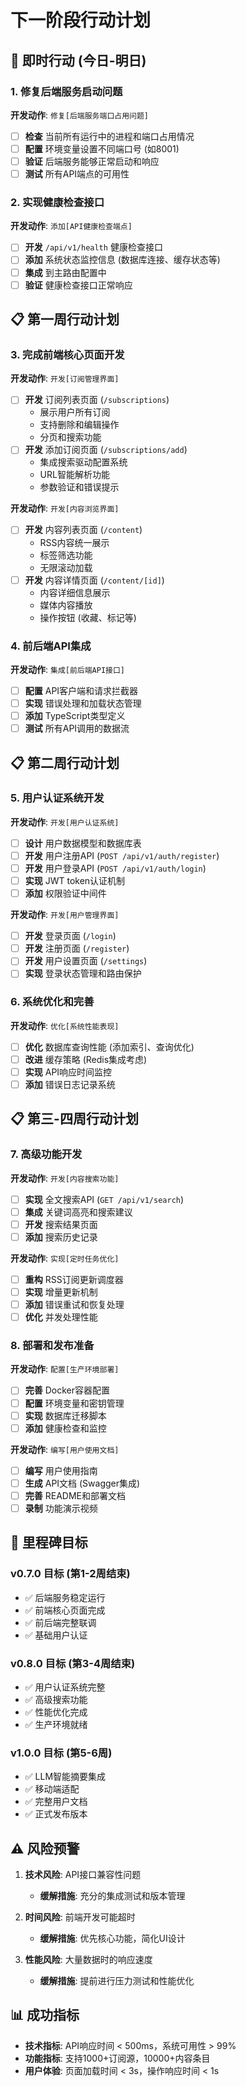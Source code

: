 # 下一阶段行动计划

## 🚀 即时行动 (今日-明日)

### 1. 修复后端服务启动问题
**开发动作**: `修复[后端服务端口占用问题]`
- [ ] **检查** 当前所有运行中的进程和端口占用情况
- [ ] **配置** 环境变量设置不同端口号 (如8001)
- [ ] **验证** 后端服务能够正常启动和响应
- [ ] **测试** 所有API端点的可用性

### 2. 实现健康检查接口
**开发动作**: `添加[API健康检查端点]`
- [ ] **开发** `/api/v1/health` 健康检查接口
- [ ] **添加** 系统状态监控信息 (数据库连接、缓存状态等)
- [ ] **集成** 到主路由配置中
- [ ] **验证** 健康检查接口正常响应

## 📋 第一周行动计划

### 3. 完成前端核心页面开发
**开发动作**: `开发[订阅管理界面]`
- [ ] **开发** 订阅列表页面 (`/subscriptions`)
  - 展示用户所有订阅
  - 支持删除和编辑操作
  - 分页和搜索功能
- [ ] **开发** 添加订阅页面 (`/subscriptions/add`)
  - 集成搜索驱动配置系统
  - URL智能解析功能
  - 参数验证和错误提示

**开发动作**: `开发[内容浏览界面]`
- [ ] **开发** 内容列表页面 (`/content`)
  - RSS内容统一展示
  - 标签筛选功能
  - 无限滚动加载
- [ ] **开发** 内容详情页面 (`/content/[id]`)
  - 内容详细信息展示
  - 媒体内容播放
  - 操作按钮 (收藏、标记等)

### 4. 前后端API集成
**开发动作**: `集成[前后端API接口]`
- [ ] **配置** API客户端和请求拦截器
- [ ] **实现** 错误处理和加载状态管理
- [ ] **添加** TypeScript类型定义
- [ ] **测试** 所有API调用的数据流

## 📋 第二周行动计划

### 5. 用户认证系统开发
**开发动作**: `开发[用户认证系统]`
- [ ] **设计** 用户数据模型和数据库表
- [ ] **开发** 用户注册API (`POST /api/v1/auth/register`)
- [ ] **开发** 用户登录API (`POST /api/v1/auth/login`)
- [ ] **实现** JWT token认证机制
- [ ] **添加** 权限验证中间件

**开发动作**: `开发[用户管理界面]`
- [ ] **开发** 登录页面 (`/login`)
- [ ] **开发** 注册页面 (`/register`)
- [ ] **开发** 用户设置页面 (`/settings`)
- [ ] **实现** 登录状态管理和路由保护

### 6. 系统优化和完善
**开发动作**: `优化[系统性能表现]`
- [ ] **优化** 数据库查询性能 (添加索引、查询优化)
- [ ] **改进** 缓存策略 (Redis集成考虑)
- [ ] **实现** API响应时间监控
- [ ] **添加** 错误日志记录系统

## 📋 第三-四周行动计划

### 7. 高级功能开发
**开发动作**: `开发[内容搜索功能]`
- [ ] **实现** 全文搜索API (`GET /api/v1/search`)
- [ ] **集成** 关键词高亮和搜索建议
- [ ] **开发** 搜索结果页面
- [ ] **添加** 搜索历史记录

**开发动作**: `实现[定时任务优化]`
- [ ] **重构** RSS订阅更新调度器
- [ ] **实现** 增量更新机制
- [ ] **添加** 错误重试和恢复处理
- [ ] **优化** 并发处理性能

### 8. 部署和发布准备
**开发动作**: `配置[生产环境部署]`
- [ ] **完善** Docker容器配置
- [ ] **配置** 环境变量和密钥管理
- [ ] **实现** 数据库迁移脚本
- [ ] **添加** 健康检查和监控

**开发动作**: `编写[用户使用文档]`
- [ ] **编写** 用户使用指南
- [ ] **生成** API文档 (Swagger集成)
- [ ] **完善** README和部署文档
- [ ] **录制** 功能演示视频

## 🎯 里程碑目标

### v0.7.0 目标 (第1-2周结束)
- ✅ 后端服务稳定运行
- ✅ 前端核心页面完成
- ✅ 前后端完整联调
- ✅ 基础用户认证

### v0.8.0 目标 (第3-4周结束)  
- ✅ 用户认证系统完整
- ✅ 高级搜索功能
- ✅ 性能优化完成
- ✅ 生产环境就绪

### v1.0.0 目标 (第5-6周)
- ✅ LLM智能摘要集成
- ✅ 移动端适配
- ✅ 完整用户文档
- ✅ 正式发布版本

## ⚠️ 风险预警

1. **技术风险**: API接口兼容性问题
   - **缓解措施**: 充分的集成测试和版本管理

2. **时间风险**: 前端开发可能超时
   - **缓解措施**: 优先核心功能，简化UI设计

3. **性能风险**: 大量数据时的响应速度
   - **缓解措施**: 提前进行压力测试和性能优化

## 📊 成功指标

- **技术指标**: API响应时间 < 500ms，系统可用性 > 99%
- **功能指标**: 支持1000+订阅源，10000+内容条目
- **用户体验**: 页面加载时间 < 3s，操作响应时间 < 1s 